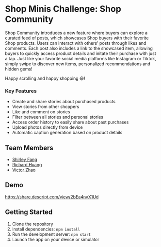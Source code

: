 # Shop Minis Challenge: Shop Community
Shop Community introduces a new feature where buyers can explore a curated feed of posts, which showcases Shop buyers with their favorite Shop products.
Users can interact with others' posts through likes and comments.
Each post also includes a link to the showcased item, allowing buyers to quickly access product details and initate their purchase with just a tap.
Just like your favorite social media platforms like Instagram or Tiktok, simply swipe to discover new items, personalized recommendations and hidden gems!

Happy scrolling and happy shopping 😃!

### Key Features
- Create and share stories about purchased products
- View stories from other shoppers
- Like and comment on stories
- Filter between all stories and personal stories
- Access order history to easily share about past purchases
- Upload photos directly from device
- Automatic caption generation based on product details

## Team Members
- [Shirley Fang](https://github.com/shirleyfyx)
- [Richard Huang](https://github.com/rhuangr)
- [Victor Zhao](https://github.com/telmaq)

## Demo

https://share.descript.com/view/2bEa4nvX1Ud


## Getting Started
1. Clone the repository
2. Install dependencies: `npm install`
3. Run the development server: `npm start`
4. Launch the app on your device or simulator


